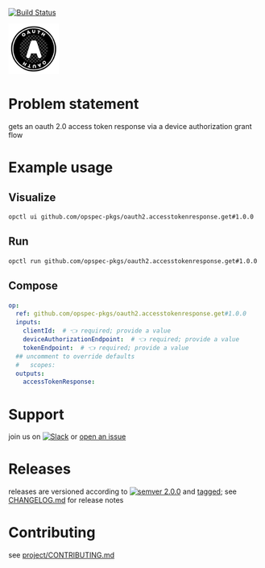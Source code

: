 [![Build Status](https://github.com/opspec-pkgs/oauth2.accesstokenresponse.get/workflows/build/badge.svg?branch=main)](https://github.com/opspec-pkgs/oauth2.accesstokenresponse.get/actions?query=workflow%3Abuild+branch%3Amain)

<img src="icon.svg" alt="icon" height="100px">

# Problem statement

gets an oauth 2.0 access token response via a device authorization grant flow

# Example usage

## Visualize

```shell
opctl ui github.com/opspec-pkgs/oauth2.accesstokenresponse.get#1.0.0
```

## Run

```
opctl run github.com/opspec-pkgs/oauth2.accesstokenresponse.get#1.0.0
```

## Compose

```yaml
op:
  ref: github.com/opspec-pkgs/oauth2.accesstokenresponse.get#1.0.0
  inputs:
    clientId:  # 👈 required; provide a value
    deviceAuthorizationEndpoint:  # 👈 required; provide a value
    tokenEndpoint:  # 👈 required; provide a value
  ## uncomment to override defaults
  #   scopes: 
  outputs:
    accessTokenResponse:
```

# Support

join us on
[![Slack](https://img.shields.io/badge/slack-opctl-E01563.svg)](https://join.slack.com/t/opctl/shared_invite/zt-51zodvjn-Ul_UXfkhqYLWZPQTvNPp5w)
or
[open an issue](https://github.com/opspec-pkgs/oauth2.accesstokenresponse.get/issues)

# Releases

releases are versioned according to
[![semver 2.0.0](https://img.shields.io/badge/semver-2.0.0-brightgreen.svg)](http://semver.org/spec/v2.0.0.html)
and [tagged](https://git-scm.com/book/en/v2/Git-Basics-Tagging); see
[CHANGELOG.md](CHANGELOG.md) for release notes

# Contributing

see
[project/CONTRIBUTING.md](https://github.com/opspec-pkgs/project/blob/main/CONTRIBUTING.md)
